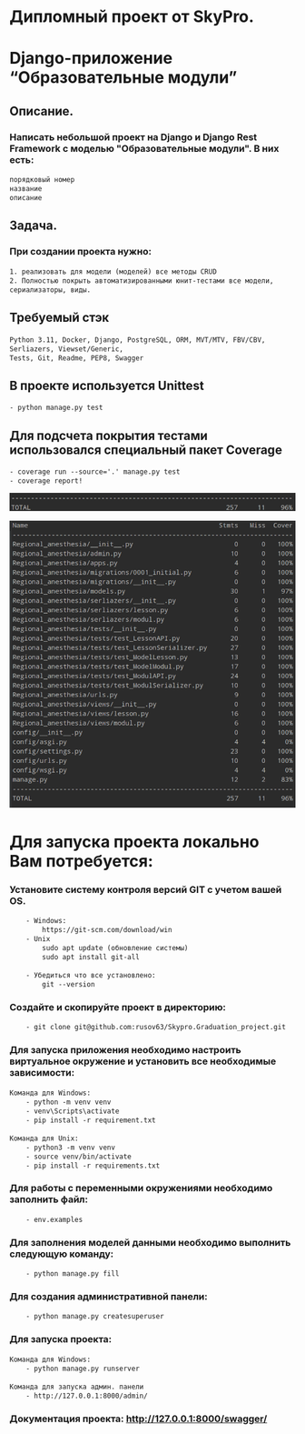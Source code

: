 # Дипломный проект от SkyPro. 
# Django-приложение “Образовательные модули”

## Описание.

### Написать небольшой проект на Django и Django Rest Framework с моделью "Образовательные модули". В них есть:
    порядковый номер
    название
    описание

## Задача.

### При создании проекта нужно:

    1. реализовать для модели (моделей) все методы CRUD
    2. Полностью покрыть автоматизированными юнит-тестами все модели, сериализаторы, виды.

## Требуемый стэк

    Python 3.11, Docker, Django, PostgreSQL, ORM, MVT/MTV, FBV/CBV, Serliazers, Viewset/Generic, 
    Tests, Git, Readme, PEP8, Swagger

## В проекте используется Unittest

    - python manage.py test

## Для подсчета покрытия тестами использовался специальный пакет Coverage

    - coverage run --source='.' manage.py test
    - coverage report!

![img_3.png](screen%2Fimg_3.png)

![img.png](screen%2Fimg.png)


# Для запуска проекта локально Вам потребуется:

### Установите систему контроля версий GIT с учетом вашей OS.

        - Windows:
            https://git-scm.com/download/win
        - Unix 
            sudo apt update (обновление системы)
            sudo apt install git-all

        - Убедиться что все установлено:
            git --version

### Создайте и скопируйте проект в директорию:

        - git clone git@github.com:rusov63/Skypro.Graduation_project.git

### Для запуска приложения необходимо настроить виртуальное окружение и установить все необходимые зависимости:

    Команда для Windows:
        - python -m venv venv
        - venv\Scripts\activate
        - pip install -r requirement.txt

    Команда для Unix:
        - python3 -m venv venv
        - source venv/bin/activate 
        - pip install -r requirements.txt

### Для работы с переменными окружениями необходимо заполнить файл:

        - env.examples

### Для заполнения моделей данными необходимо выполнить следующую команду:

        - python manage.py fill

### Для создания административной панели:

        - python manage.py createsuperuser

### Для запуска проекта:

    Команда для Windows:
        - python manage.py runserver

    Команда для запуска админ. панели    
        - http://127.0.0.1:8000/admin/

### Документация проекта: http://127.0.0.1:8000/swagger/
